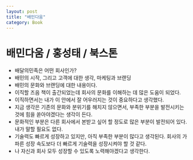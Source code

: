 ```yaml
---
layout: post
title: "배민다움"
category: Book
---
```


# 배민다움 / 홍성태 / 북스톤

- 배달의민족은 어떤 회사인가?
- 배민의 시작, 그리고 고객에 대한 생각, 마케팅과 브랜딩
- 배민의 문화와 브랜딩에 대한 내용이다.
- 이직할 즈음 책이 출간되었는데 회사의 문화를 이해하는 데 많은 도움이 되었다.
- 이직하면서는 내가 이 안에서 잘 어우러지는 것이 중요하다고 생각했다.
- 지금 생각은 기존의 문화와 분위기를 해치지 않으면서, 부족한 부분을 발전시키는 것에 힘을 쏟아야겠다는 생각이 든다.
- 문화적인 부분은 다른 회사에서 본받고 싶어 할 정도로 많은 부분이 발전되어 있다. 내가 말할 필요도 없다.
- 기술력도 빠르게 성장하고 있지만, 아직 부족한 부분이 많다고 생각된다. 회사의 가파른 성장 속도보다 더 빠르게 기술력을 성장시켜야 할 것 같다.
- 나 자신과 회사 모두 성장할 수 있도록 노력해야겠다고 생각한다.
